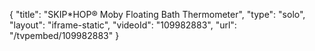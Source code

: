 {
    "title": "SKIP*HOP&reg; Moby Floating Bath Thermometer",
    "type": "solo",
    "layout": "iframe-static",
    "videoId": "109982883",
    "url": "\/tvpembed\/109982883"
}